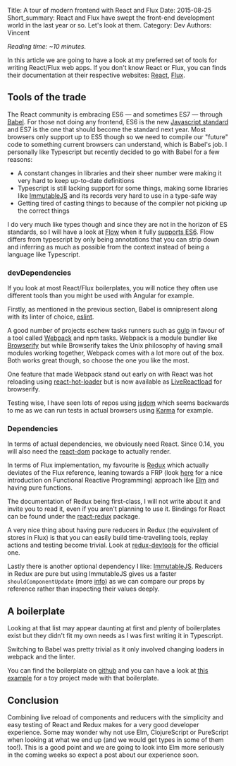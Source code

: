 Title: A tour of modern frontend with React and Flux
Date: 2015-08-25
Short_summary: React and Flux have swept the front-end development world in the last year or so. Let's look at them.
Category: Dev
Authors: Vincent


*Reading time: ~10 minutes.*

In this article we are going to have a look at my preferred set of tools for writing React/Flux web apps.
If you don't know React or Flux, you can finds their documentation at their respective websites: [React](http://facebook.github.io/react/), [Flux](https://facebook.github.io/flux/).
<!-- PELICAN_END_SUMMARY -->


## Tools of the trade
The React community is embracing ES6 — and sometimes ES7 — through [Babel](http://babeljs.io/). For those not doing any frontend, ES6 is the new [Javascript standard](http://www.ecma-international.org/publications/standards/Ecma-262.htm) and ES7 is the one that should become the standard next year. Most browsers only support up to ES5 though so we need to compile our "future" code to something current browsers can understand, which is Babel's job.
I personally like Typescript but recently decided to go with Babel for a few reasons:

- A constant changes in libraries and their sheer number were making it very hard to keep up-to-date definitions
- Typescript is still lacking support for some things, making some libraries like [ImmutableJS](http://facebook.github.io/immutable-js/) and its records very hard to use in a type-safe way
- Getting tired of casting things to <any> because of the compiler not picking up the correct things

I do very much like types though and since they are not in the horizon of ES standards, so I will have a look at [Flow](http://flowtype.org/) when it fully [supports ES6](https://github.com/facebook/flow/issues/560). Flow differs from typescript by only being annotations that you can strip down and inferring as much as possible from the context instead of being a language like Typescript.


### devDependencies
If you look at most React/Flux boilerplates, you will notice they often use different tools than you might be used with Angular for example.


Firstly, as mentioned in the previous section, Babel is omnipresent along with its linter of choice, [eslint](http://eslint.org/).


A good number of projects eschew tasks runners such as [gulp](http://gulpjs.com/) in favour of a tool called [Webpack](http://webpack.github.io/) and npm tasks. Webpack is a module bundler like [Browserify](http://browserify.org/) but while Browserify takes the Unix philosophy of having small modules working together, Webpack comes with a lot more out of the box. Both works great though, so choose the one you like the most.


One feature that made Webpack stand out early on with React was hot reloading using [react-hot-loader](https://github.com/gaearon/react-hot-loader) but is now available as [LiveReactload](https://github.com/milankinen/livereactload) for browserify.

Testing wise, I have seen lots of repos using [jsdom](https://github.com/tmpvar/jsdom) which seems backwards to me as we can run tests in actual browsers using [Karma](http://karma-runner.github.io/0.13/index.html) for example.


### Dependencies
In terms of actual dependencies, we obviously need React. Since 0.14, you will also need the [react-dom](https://www.npmjs.com/package/react-dom) package to actually render.

In terms of Flux implementation, my favourite is [Redux](http://rackt.github.io/redux/) which actually deviates of the Flux reference, leaning towards a FRP (look [here](https://gist.github.com/staltz/868e7e9bc2a7b8c1f754) for a nice introduction on Functional Reactive Programming) approach like [Elm](http://elm-lang.org/) and having pure functions.

The documentation of Redux being first-class, I will not write about it and invite you to read it, even if you aren't planning to use it.
Bindings for React can be found under the [react-redux](https://www.npmjs.com/package/react-redux) package.

A very nice thing about having pure reducers in Redux (the equivalent of stores in Flux) is that you can easily build time-travelling tools, replay actions and testing become trivial. Look at [redux-devtools](https://github.com/gaearon/redux-devtools) for the official one.

Lastly there is another optional dependency I like: [ImmutableJS](http://facebook.github.io/immutable-js/). Reducers in Redux are pure but using ImmutableJS gives us a faster `shouldComponentUpdate` (more [info](https://facebook.github.io/react/docs/advanced-performance.html#immutable-js-to-the-rescue)) as we can compare our props by reference rather than inspecting their values deeply.


## A boilerplate
Looking at that list may appear daunting at first and plenty of boilerplates exist but they didn't fit my own needs as I was first writing it in Typescript.

Switching to Babel was pretty trivial as it only involved changing loaders in webpack and the linter.

You can find the boilerplate on [github](https://github.com/Keats/react-redux-boilerplate) and you can have a look at [this example](https://github.com/Keats/react-example) for a toy project made with that boilerplate.


## Conclusion
Combining live reload of components and reducers with the simplicity and easy testing of React and Redux makes for a very good developer experience. 
Some may wonder why not use Elm, ClojureScript or PureScript when looking at what we end up (and we would get types in some of them too!). This is a good point and we are going to look into Elm more seriously in the coming weeks so expect a post about our experience soon.
